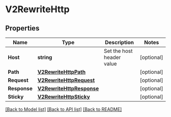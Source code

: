 # V2RewriteHttp

## Properties
Name | Type | Description | Notes
------------ | ------------- | ------------- | -------------
**Host** | **string** | Set the host header value | [optional] 
**Path** | [**V2RewriteHttpPath**](V2RewriteHttp_path.md) |  | [optional] 
**Request** | [**V2RewriteHttpRequest**](V2RewriteHttpRequest.md) |  | [optional] 
**Response** | [**V2RewriteHttpResponse**](V2RewriteHttpResponse.md) |  | [optional] 
**Sticky** | [**V2RewriteHttpSticky**](V2RewriteHttp_sticky.md) |  | [optional] 

[[Back to Model list]](../README.md#documentation-for-models) [[Back to API list]](../README.md#documentation-for-api-endpoints) [[Back to README]](../README.md)


